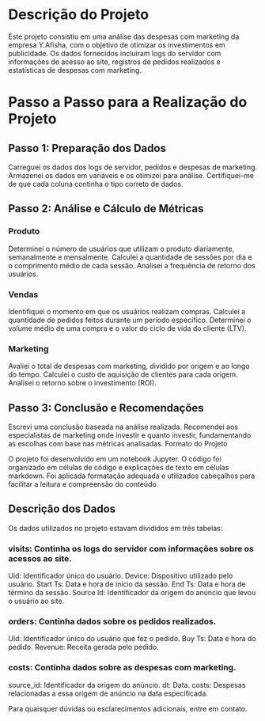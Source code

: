 # Descrição do Projeto
Este projeto consistiu em uma análise das despesas com marketing da empresa Y.Afisha, com o objetivo de otimizar os investimentos em publicidade. Os dados fornecidos incluíram logs do servidor com informações de acesso ao site, registros de pedidos realizados e estatísticas de despesas com marketing.


# Passo a Passo para a Realização do Projeto

## Passo 1: Preparação dos Dados
Carreguei os dados dos logs de servidor, pedidos e despesas de marketing.
Armazenei os dados em variáveis e os otimizei para análise.
Certifiquei-me de que cada coluna continha o tipo correto de dados.


## Passo 2: Análise e Cálculo de Métricas

### Produto
Determinei o número de usuários que utilizam o produto diariamente, semanalmente e mensalmente.
Calculei a quantidade de sessões por dia e o comprimento médio de cada sessão.
Analisei a frequência de retorno dos usuários.

### Vendas
Identifiquei o momento em que os usuários realizam compras.
Calculei a quantidade de pedidos feitos durante um período específico.
Determinei o volume médio de uma compra e o valor do ciclo de vida do cliente (LTV).

### Marketing
Avaliei o total de despesas com marketing, dividido por origem e ao longo do tempo.
Calculei o custo de aquisição de clientes para cada origem.
Analisei o retorno sobre o investimento (ROI).


## Passo 3: Conclusão e Recomendações
Escrevi uma conclusão baseada na análise realizada.
Recomendei aos especialistas de marketing onde investir e quanto investir, fundamentando as escolhas com base nas métricas analisadas.
Formato do Projeto


O projeto foi desenvolvido em um notebook Jupyter.
O código foi organizado em células de código e explicações de texto em células markdown.
Foi aplicada formatação adequada e utilizados cabeçalhos para facilitar a leitura e compreensão do conteúdo.


## Descrição dos Dados
Os dados utilizados no projeto estavam divididos em três tabelas:

### visits: Continha os logs do servidor com informações sobre os acessos ao site.

Uid: Identificador único do usuário.
Device: Dispositivo utilizado pelo usuário.
Start Ts: Data e hora de início da sessão.
End Ts: Data e hora de término da sessão.
Source Id: Identificador da origem do anúncio que levou o usuário ao site.


### orders: Continha dados sobre os pedidos realizados.

Uid: Identificador único do usuário que fez o pedido.
Buy Ts: Data e hora do pedido.
Revenue: Receita gerada pelo pedido.



### costs: Continha dados sobre as despesas com marketing.

source_id: Identificador da origem do anúncio.
dt: Data.
costs: Despesas relacionadas a essa origem de anúncio na data especificada.




Para quaisquer dúvidas ou esclarecimentos adicionais, entre em contato.
